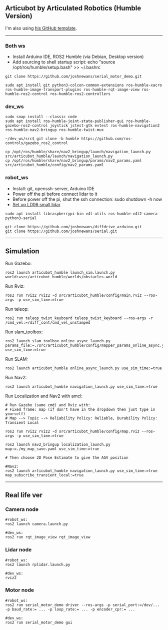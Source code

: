 ## Articubot by Articulated Robotics (Humble Version)

I'm also using [his GitHub template](https://github.com/joshnewans/my_bot).

---

### Both ws
- Install Arduino IDE, ROS2 Humble (via Debian, Desktop version)
- Add sourcing to shell startup script: echo "source /opt/ros/humble/setup.bash" >> ~/.bashrc
~~~
git clone https://github.com/joshnewans/serial_motor_demo.git
~~~
~~~
sudo apt install git python3-colcon-common-extensions ros-humble-xacro ros-humble-image-transport-plugins ros-humble-rqt-image-view ros-humble-ros2-control ros-humble-ros2-controllers 
~~~

### dev_ws
~~~
sudo snap install --classic code
sudo apt install ros-humble-joint-state-publisher-gui ros-humble-gazebo-ros2-control joystick jstest-gtk evtest ros-humble-navigation2 ros-humble-nav2-bringup ros-humble-twist-mux

~/dev_ws/src$ git clone -b humble https://github.com/ros-controls/gazebo_ros2_control

cp /opt/ros/humble/share/nav2_bringup/launch/navigation_launch.py src/articubot_humble/launch/navigation_launch.py
cp /opt/ros/humble/share/nav2_bringup/params/nav2_params.yaml src/articubot_humble/config/nav2_params.yaml
~~~ 
### robot_ws
- Install: git, openssh-server, Arduino IDE
- Power off the pi before connect lidar to it
- Before power off the pi, shut the ssh connection: sudo shutdown -h now
- [Set up LD06 small lidar](https://www.youtube.com/watch?v=OJWAsV6-0GE)
~~~
sudo apt install libraspberrypi-bin v4l-utils ros-humble-v4l2-camera python3-serial

git clone https://github.com/joshnewans/diffdrive_arduino.git
git clone https://github.com/joshnewans/serial.git
~~~

---

## Simulation

Run Gazebo:
~~~
ros2 launch articubot_humble launch_sim.launch.py world:=src/articubot_humble/worlds/obstacles.world
~~~

Run Rviz:
~~~
ros2 run rviz2 rviz2 -d src/articubot_humble/config/main.rviz --ros-args -p use_sim_time:=true
~~~

Run teleop:
~~~
ros2 run teleop_twist_keyboard teleop_twist_keyboard --ros-args -r /cmd_vel:=/diff_cont/cmd_vel_unstamped
~~~

Run slam_toolbox:
~~~
ros2 launch slam_toolbox online_async_launch.py params_file:=./src/articubot_humble/config/mapper_params_online_async.yaml use_sim_time:=true
~~~

Run SLAM: 
~~~
ros2 launch articubot_humble online_async_launch.py use_sim_time:=true
~~~

Run Nav2: 
~~~
ros2 launch articubot_humble navigation_launch.py use_sim_time:=true
~~~

Run Localization and Nav2 with amcl:
~~~
# Run Gazebo (same cmd) and Rviz with:
# Fixed frame: map (if don't have in the dropdown then just type in yourself)
# Map --> Topic --> Reliability Policy: Reliable, Durability Policy: Transient Local

ros2 run rviz2 rviz2 -d src/articubot_humble/config/map.rviz --ros-args -p use_sim_time:=true

ros2 launch nav2_bringup localization_launch.py map:=./my_map_save.yaml use_sim_time:=true

# Then choose 2D Pose Estimate to give the AGV position

#Nav2:
ros2 launch articubot_humble navigation_launch.py use_sim_time:=true map_subscribe_transient_local:=true

~~~

---
## Real life ver

### Camera node
~~~
#robot_ws:
ros2 launch camera.launch.py

#dev_ws:
ros2 run rqt_image_view rqt_image_view
~~~
### Lidar node
~~~
#robot_ws:
ros2 launch rplidar.launch.py

#dev_ws:
rviz2
~~~
### Motor node
~~~
#robot_ws:
ros2 run serial_motor_demo driver --ros-args -p serial_port:=/dev/... -p baud_rate:= ... -p loop_rate:= ... -p encoder_cpr:= ...

#dev_ws:
ros2 run serial_motor_demo gui 
~~~
